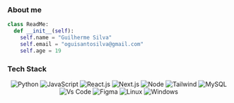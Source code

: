 ### About me

```python
class ReadMe:
  def __init__(self):
    self.name = "Guilherme Silva"
    self.email = "oguisantosilva@gmail.com"
    self.age = 19
```

### Tech Stack

<div align="center">
  <img alt="Python" src="https://img.shields.io/badge/Python-FFFFFF.svg?style=for-the-badge&logo=Python&logoColor=black" />
  <img alt="JavaScript" src="https://img.shields.io/badge/JavaScript-FFFFFF.svg?style=for-the-badge&logo=JavaScript&logoColor=black" />
  <img alt="React.js" src="https://img.shields.io/badge/React.js-FFFFFF.svg?style=for-the-badge&logo=React&logoColor=black" />
  <img alt="Next.js" src="https://img.shields.io/badge/Next.js-FFFFFF.svg?style=for-the-badge&logo=Nextdotjs&logoColor=black" />
  <img alt="Node" src="https://img.shields.io/badge/Node-FFFFFF.svg?style=for-the-badge&logo=Nodedotjs&logoColor=black" />
  <img alt="Tailwind" src="https://img.shields.io/badge/Tailwind-FFFFFF.svg?style=for-the-badge&logo=Tailwindcss&logoColor=black" />
  <img alt="MySQL" src="https://img.shields.io/badge/MySQL-FFFFFF.svg?style=for-the-badge&logo=mysql&logoColor=black" />
  <img alt="Vs Code" src="https://img.shields.io/badge/VsCode-FFFFFF.svg?style=for-the-badge&logo=visualstudiocode&logoColor=black" />
  <img alt="Figma" src="https://img.shields.io/badge/Figma-FFFFFF.svg?style=for-the-badge&logo=Figma&logoColor=black" />
  <img alt="Linux" src="https://img.shields.io/badge/Linux-FFFFFF.svg?style=for-the-badge&logo=Linux&logoColor=black" />
  <img alt="Windows" src="https://img.shields.io/badge/Windows-FFFFFF.svg?style=for-the-badge&logo=Windows&logoColor=black" /> 
</div>
